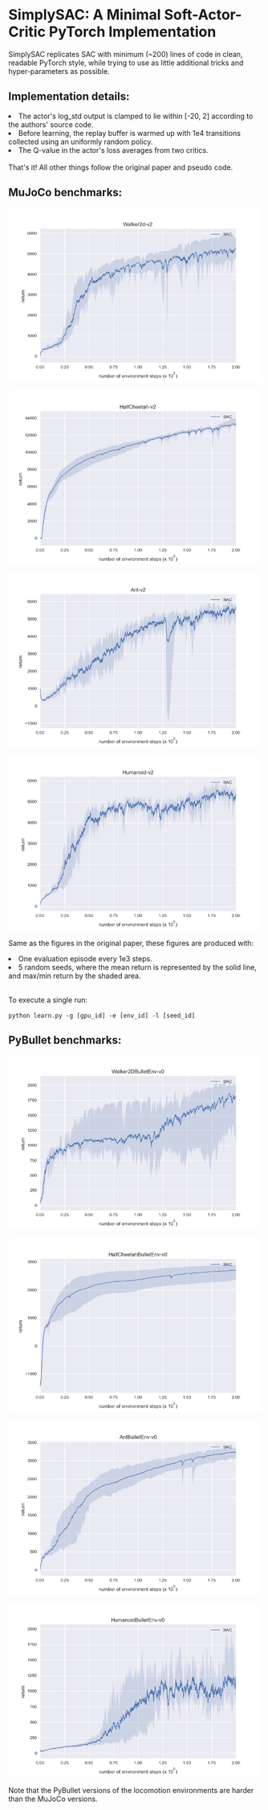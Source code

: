 # SimplySAC: A Minimal Soft-Actor-Critic PyTorch Implementation

SimplySAC replicates SAC with minimum (~200) lines of code in clean, readable PyTorch style, while trying to use as little additional tricks and hyper-parameters as possible.

## Implementation details:
<li>
The actor's log_std output is clamped to lie within [-20, 2] according to the authors' source code.
</li>
<li>
Before learning, the replay buffer is warmed up with 1e4 transitions collected using an uniformly random policy.
</li>
<li>
The Q-value in the actor's loss averages from two critics.
</li>
<br>
That's it! All other things follow the original paper and pseudo code.

## MuJoCo benchmarks:

![walker](./figures/walker2d.png)

![cheetah](./figures/halfcheetah.png)

![ant](./figures/ant.png)

![humanoid](./figures/humanoid.png)

Same as the figures in the original paper, these figures are produced with:
<li>
One evaluation episode every 1e3 steps.
</li>
<li>
5 random seeds, where the mean return is represented by the solid line, and max/min return by the shaded area.
</li>
<br>

To execute a single run:
```
python learn.py -g [gpu_id] -e [env_id] -l [seed_id]
```

## PyBullet benchmarks:

![walker_b](./figures/walker2d_bullet.png)

![cheetah_b](./figures/halfcheetah_bullet.png)

![ant_b](./figures/ant_bullet.png)

![humanoid_b](./figures/humanoid_bullet.png)

Note that the PyBullet versions of the locomotion environments are harder than the MuJoCo versions.